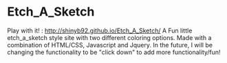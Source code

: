 # Etch_A_Sketch
Play with it! : http://shinyb92.github.io/Etch_A_Sketch/
A Fun little etch_a_sketch style site with two different coloring options.
Made with a combination of HTML/CSS, Javascript and Jquery. 
In the future, I will be changing the functionality to be "click down" to add more functionality/fun! 


 
